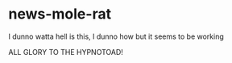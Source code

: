# news-mole-rat

I dunno watta hell is this, I dunno how but it seems to be working

ALL GLORY TO THE HYPNOTOAD!
